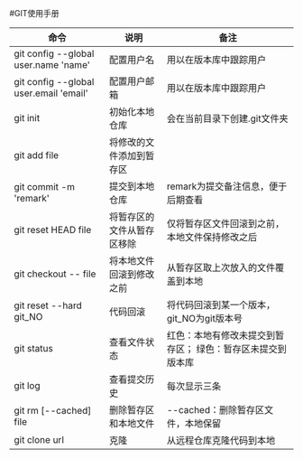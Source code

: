 #GIT使用手册

|	命令	|	说明	|	备注	|
|-----------|-----------|-----------|
|git config --global user.name 'name'|配置用户名|用以在版本库中跟踪用户|
|git config --global user.email 'email'|配置用户邮箱|用以在版本库中跟踪用户|
|git init   |初始化本地仓库|会在当前目录下创建.git文件夹|
|git add file|将修改的文件添加到暂存区|	|
|git commit -m 'remark'|提交到本地仓库|remark为提交备注信息，便于后期查看|
|git reset HEAD file|将暂存区的文件从暂存区移除|仅将暂存区文件回滚到之前，本地文件保持修改之后|
|git checkout -- file| 将本地文件回滚到修改之前|从暂存区取上次放入的文件覆盖到本地|
|git reset --hard git_NO|代码回滚|将代码回滚到某一个版本，git_NO为git版本号|
|git status |查看文件状态|红色：本地有修改未提交到暂存区；  绿色：暂存区未提交到版本库|
|git log    |查看提交历史|每次显示三条|
|git rm [--cached] file|删除暂存区和本地文件|--cached：删除暂存区文件，本地保留|
|git clone url  |克隆|从远程仓库克隆代码到本地|